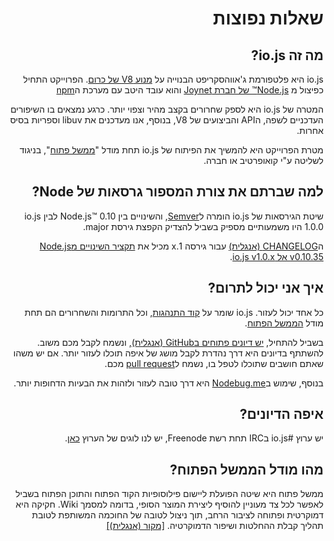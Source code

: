 <div dir="rtl" lang="he">

# שאלות נפוצות

## מה זה io.js?

io.js היא פלטפורמת ג'אווהסקריפט הבנוייה על [מנוע V8 של כרום](http://code.google.com/p/v8/). הפרוייקט התחיל כפיצול מ [Node.js™ של חברת Joynet](https://nodejs.org/) והוא עובד היטב עם מערכת ה[npm](https://www.npmjs.com/)

המטרה של io.js היא לספק שחרורים בקצב מהיר וצפוי יותר.  כרגע נמצאים בו השיפורים העדכניים לשפה, הAPI והביצועים של V8, בנוסף, אנו מעדכנים את libuv וספריות בסיס אחרות.

מטרת הפרוייקט היא להמשיך את הפיתוח של io.js תחת מודל "[ממשל פתוח](https://github.com/nodejs/io.js/blob/master/GOVERNANCE.md#readme)", בניגוד לשליטה ע"י קואופרטיב או חברה.


## למה שברתם את צורת המספור גרסאות של Node?

שיטת הגירסאות של io.js הומרה ל[Semver](http://semver.org/), והשינויים בין Node.js™ 0.10 לבין io.js 1.0.0 היו משמעותיים מספיק בשביל להצדיק הקפצת גירסת major.

ה[CHANGELOG (אנגלית)](https://github.com/nodejs/io.js/blob/v1.x/CHANGELOG.md) עבור גירסה 1.x מכיל את [תקציר השינויים מNode.js v0.10.35 אל io.js v1.0.x](https://github.com/nodejs/io.js/blob/v1.x/CHANGELOG.md#summary-of-changes-from-nodejs-v01035-to-iojs-v100).

## איך אני יכול לתרום?

כל אחד יכול לעזור. io.js שומר על [קוד התנהגות](https://github.com/nodejs/io.js/blob/master/CONTRIBUTING.md#code-of-conduct), וכל התרומות והשחרורים הם תחת מודל [הממשל הפתוח](https://github.com/nodejs/io.js/blob/master/GOVERNANCE.md#readme).

בשביל להתחיל, [יש דיונים פתוחים בGitHub (אנגלית)](https://github.com/nodejs/io.js/issues), ונשמח לקבל מכם משוב. להשתתף בדיונים היא דרך נהדרת לקבל מושג של איפה תוכלו לעזור יותר. אם יש משהו שאתם חושבים שתוכלו לטפל בו, נשמח ל[pull request](https://github.com/nodejs/io.js/blob/master/CONTRIBUTING.md#code-contributions) מכם.

בנוסף, שימוש ב[Nodebug.me](http://nodebug.me/) היא דרך טובה לעזור ולזהות את הבעיות הדחופות יותר.

## איפה הדיונים?

יש ערוץ #io.js בIRC תחת רשת Freenode, יש לנו לוגים של הערוץ [כאן](http://logs.libuv.org/io.js/latest).

## מהו מודל הממשל הפתוח?

ממשל פתוח היא שיטה הפועלת ליישום פילוסופיות הקוד הפתוח והתוכן הפתוח בשביל לאפשר לכל צד מעוניין להוסיף ליצירת המוצר הסופי, בדומה למסמך Wiki. חקיקה היא דמוקרטית ופתוחה לציבור הרחב, תוך ניצול לטובה של החוכמה המשותפת לטובת תהליך קבלת ההחלטות ושיפור הדמוקרטיה. [[מקור (אנגלית)]](https://en.wikipedia.org/wiki/Open-source_governance)
